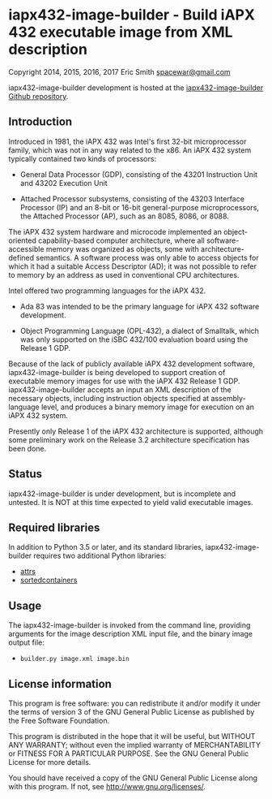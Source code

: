 # iapx432-image-builder - Build iAPX 432 executable image from XML description

Copyright 2014, 2015, 2016, 2017 Eric Smith <spacewar@gmail.com>

iapx432-image-builder development is hosted at the
[iapx432-image-builder Github repository](https://github.com/brouhaha/iapx432-image-builder/).

## Introduction

Introduced in 1981, the iAPX 432 was Intel's first 32-bit
microprocessor family, which was not in any way related to the x86.
An iAPX 432 system typically contained two kinds of processors:

* General Data Processor (GDP), consisting of the 43201 Instruction
  Unit and 43202 Execution Unit

* Attached Processor subsystems, consisting of the 43203 Interface
  Processor (IP) and an 8-bit or 16-bit general-purpose
  microprocessors, the Attached Processor (AP), such as an 8085, 8086,
  or 8088.

The iAPX 432 system hardware and microcode implemented an
object-oriented capability-based computer architecture, where all
software-accessible memory was organized as objects, some with
architecture-defined semantics.  A software process was only able to
access objects for which it had a suitable Access Descriptor (AD); it
was not possible to refer to memory by an address as used in
conventional CPU architectures.

Intel offered two programming languages for the iAPX 432.

* Ada 83 was intended to be the primary language for iAPX 432 software
  development.

* Object Programming Language (OPL-432), a dialect of Smalltalk, which
  was only supported on the iSBC 432/100 evaluation board using
  the Release 1 GDP.

Because of the lack of publicly available iAPX 432 development
software, iapx432-image-builder is being developed to support creation
of executable memory images for use with the iAPX 432 Release 1 GDP.
iapx432-image-builder accepts an input an XML description of the
necessary objects, including instruction objects specified at
assembly-language level, and produces a binary memory image for
execution on an iAPX 432 system.

Presently only Release 1 of the iAPX 432 architecture is supported,
although some preliminary work on the Release 3.2 architecture
specification has been done.

## Status

iapx432-image-builder is under development, but is incomplete and
untested.  It is NOT at this time expected to yield valid executable
images.

## Required libraries

In addition to Python 3.5 or later, and its standard libraries,
iapx432-image-builder requires two additional Python libraries:

* [attrs](https://pypi.python.org/pypi/attrs)
* [sortedcontainers](https://pypi.python.org/pypi/sortedcontainers)

## Usage

The iapx432-image-builder is invoked from the command line,
providing arguments for the image description XML input file,
and the binary image output file:

* `builder.py image.xml image.bin`

## License information

This program is free software: you can redistribute it and/or modify
it under the terms of version 3 of the GNU General Public License
as published by the Free Software Foundation.

This program is distributed in the hope that it will be useful,
but WITHOUT ANY WARRANTY; without even the implied warranty of
MERCHANTABILITY or FITNESS FOR A PARTICULAR PURPOSE.  See the
GNU General Public License for more details.

You should have received a copy of the GNU General Public License
along with this program.  If not, see <http://www.gnu.org/licenses/>.
